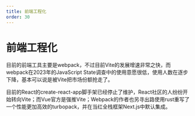```yaml
---
title: 前端工程化
order: 30
---
```


# 前端工程化

目前的前端工具主要是webpack，不过目前Vite的发展增速非常之快，而webpack在2023年的JavaScript State调查中的使用意愿很低，使用人数在逐步下降，基本可以说是被Vite把市场份额抢走了。

目前的React的create-react-app脚手架已经停止了维护，React社区的人纷纷开始转向Vite；而Vue官方是强推Vite；Webpack的作者也另寻出路使用rust重写了一个性能更加高效的turbopack，并在当红全栈框架Next.js中默认集成。

